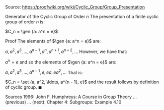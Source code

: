 # 

Source: https://proofwiki.org/wiki/Cyclic_Group/Group_Presentation

Generator of the Cyclic Group of Order $n$
The presentation of a finite cyclic group of order $n$ is:

$C_n = \gen {a: a^n = e}$


Proof
The elements of $\gen {a: a^n = e}$ are:

$a, a^2, a^3, \ldots, a^{n - 1}, a^n, a^{n + 1}, a^{n + 2}, \ldots$
However, we have that:

$a^n = e$
and so the elements of $\gen {a: a^n = e}$ are:

$a, a^2, a^3, \ldots, a^{n - 1}, e, e a, e a^2, \ldots$
That is:

$C_n = \set {a, a^2, \ldots, a^{n - 1}, e}$
and the result follows by definition of cyclic group.
$\blacksquare$


Sources
1996: John F. Humphreys: A Course in Group Theory ... (previous) ... (next): Chapter $4$: Subgroups: Example $4.10$




